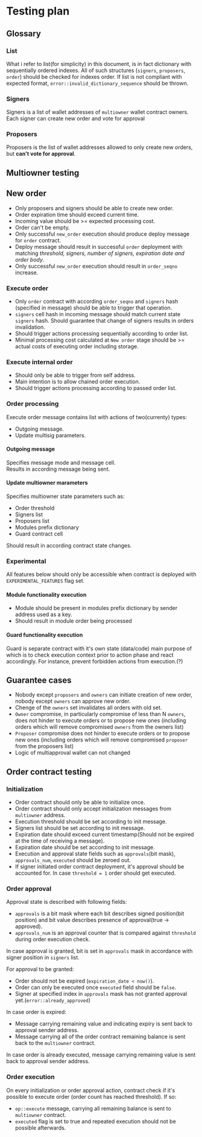 # Testing plan

## Glossary

### List

What i refer to list(for simplicity) in this document, is in fact dictionary with sequentially ordered indexes.
All of such structures (`signers`, `proposers`, `order`) should be checked for indexes order.
If list is not compliant with expected format, `error::invalid_dictionary_sequence` should be thrown.

### Signers

Signers is a list of wallet addresses of `multiowner` wallet contract owners.  
Each signer can create new order and vote for approval

### Proposers

Proposers is the list of wallet addresses allowed to only create new orders, but **can't vote for approval**.

## Multiowner testing

## New order

- Only proposers and signers should be able to create new order.
- Order expiration time should exceed current time.
- Incoming value should be >= expected processing cost.
- Order can't be empty.
- Only successful `new_order` execution should produce deploy message for `order` contract.
- Deploy message should result in successful `order` deployment with matching *threshold, signers, number of signers, expiration date and order body*.
- Only successful `new_order` execution should result in `order_seqno` increase.

### Execute order

- Only `order` contract with according `order_seqno` and `signers` hash (specified in message) should be able to trigger that operation.
- `signers` cell hash in incoming message should match current state `signers` hash. Should guarantee that change of signers results in orders invalidation.
- Should trigger actions processing sequentially according to order list.
- Minimal processing cost calculated at `New order` stage should be >= actual costs of executing order including storage.

### Execute internal order

- Should only be able to trigger from self address.  
- Main intention is to allow chained order execution.  
- Should trigger actions processing according to passed order list.

### Order processing

Execute order message contains list with actions of two(currenty) types:

- Outgoing message.
- Update multisig parameters.

#### Outgoing message

Specifies message mode and message cell.  
Results in according message being sent.

#### Update multiowner marameters

Specifies multiowner state parameters such as:

- Order threshold
- Signers list
- Proposers list
- Modules prefix dictionary
- Guard contract cell

Should result in according contract state changes.

### Experimental

All features below should only be accessible when contract is deployed with `EXPERIMENTAL_FEATURES` flag set.

#### Module functionality execution

- Module should be present in modules prefix dictionary by sender address used as a key.  
- Should result in module order being processed

#### Guard functionality execution

Guard is separate contract with it's own state (data/code) main purpose of which is to check execution context prior to action phase and react accordingly.
For instance, prevent forbidden actions from execution.(?)

## Guarantee cases

- Nobody except `proposers` and `owners` can initiate creation of new order, nobody except `owners` can approve new order.
- Chenge of the `owners` set invalidates all orders with old set.
- `Owner` compromise, in particularly compromise of less than N `owners`, does not hinder to execute orders or to propose new ones (including orders which will remove compromised `owners` from the owners list)
- `Proposer` compromise does not hinder to execute orders or to propose new ones (including orders which will remove compromised `proposer` from the proposers list)
- Logic of multiapproval wallet can not changed

## Order contract testing

### Initialization

- Order contract should only be able to initialize once.
- Order contract should only accept initialization messages from `multiowner` address.
- Execution threshold should be set according to init message.
- Signers list should be set according to init message.
- Expiration date should exceed current timestamp(Should not be expired at the time of receiving a message).
- Expiration date should be set according to init message.
- Execution and approval state fields such as `approvals`(bit mask), `approvals_num`, `executed` should be zeroed out.
- If signer initiated order contract deployment, it's approval should be accounted for. In case `threshold = 1` order should get executed.

### Order approval

Approval state is described with following fields:  

- `approvals` is a bit mask where each bit describes signed position(bit position) and bit value describes presence of approval(true -> approved).
- `approvals_num` is an approval counter that is compared against `threshold` during order execution check.

In case approval is granted, bit is set in `approvals` mask in accordance with signer position in `signers` list.

For approval to be granted:  

- Order should not be expired (`expiration_date < now()`).
- Order can only be executed once `executed` field should be `false`.
- Signer at specified index in `approvals` mask has not granted approval yet.(`error::already_approved`)

In case order is expired:

- Message carrying remaining value and indicating expiry is sent back to approval sender address.
- Message carrying all of the order contract remaining balance is sent back to the `multiowner` contract.

In case order is already executed, message carrying remaining value is sent back to approval sender address.

### Order execution

On every initialization or order approval action, contract check if it's possible to execute order (order count has reached threshold).
If so:

- `op::execute` message, carrying all remaining balance is sent to `multiowner` contract.
- `executed` flag is set to true and repeated execution should not be possible afterwards.
